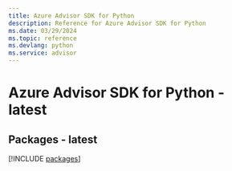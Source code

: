 ```yaml
---
title: Azure Advisor SDK for Python
description: Reference for Azure Advisor SDK for Python
ms.date: 03/29/2024
ms.topic: reference
ms.devlang: python
ms.service: advisor
---
```

# Azure Advisor SDK for Python - latest
## Packages - latest
[!INCLUDE [packages](advisor-index.md)]